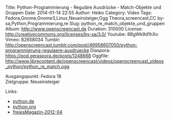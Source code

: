 Title: Python-Programmierung - Reguläre Ausdrücke - Match-Objekte und Gruppen
Date: 2014-01-14 22:55
Author: Heiko
Category: Video
Tags: Fedora,Gnome,Gnome3,Linux,Neueinsteiger,Ogg Theora,screencast,CC by-sa,Python,Programmierung,re
Slug: python_re_match_objekte_und_gruppen
Album: http://www.openscreencast.de
Duration: 310000
License: http://creativecommons.org/licenses/by-sa/3.0/
Youtube: 8BgWk9d1hXo
Vimeo: 82658034
Tumblr: http://openscreencast.tumblr.com/post/49958607050/python-programmierung-regulaere-ausdruecke
Diaspora: https://pod.geraspora.de/posts/1248668
Oggfile: http://www.librecontent.de/openscreencast/videos/openscreencast_videos_python/python_re_match.ogg

Ausgangspunkt: Fedora 18  
Zielgruppe: Neueinsteiger  

Links:

  * [python.de](http://www.python.de "Link zu Python.de" )
  * [python.org](http://www.python.org "Link zu Python.org" )
  * [freiesMagazin-2012-04](http://www.freiesmagazin.de/freiesMagazin-2012-04 "Link zu freiesmagazin.de" )

